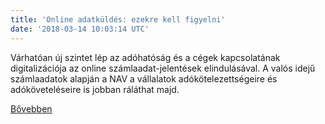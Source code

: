 ```yaml
---
title: 'Online adatküldés: ezekre kell figyelni'
date: '2018-03-14 10:03:14 UTC'
---
```


Várhatóan új szintet lép az adóhatóság és a cégek kapcsolatának digitalizációja az online számlaadat-jelentések elindulásával. A valós idejű számlaadatok alapján a NAV a vállalatok adókötelezettségeire és adóköveteléseire is jobban ráláthat majd.


[Bővebben](http://ift.tt/2FAJAvJ)

